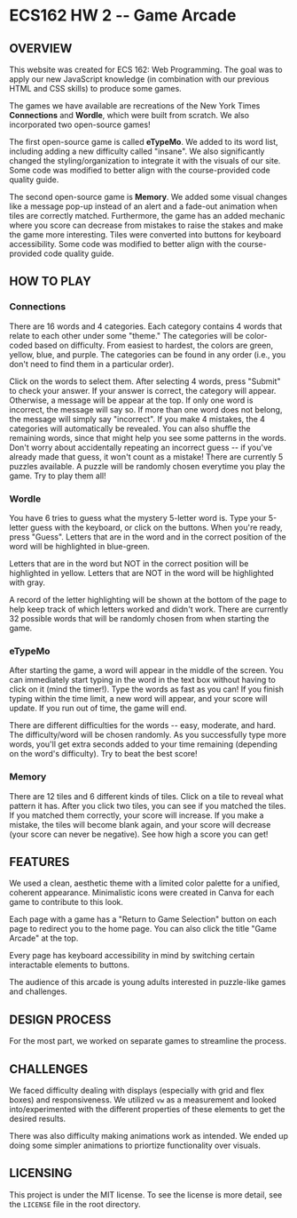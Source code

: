 # ECS162 HW 2 -- Game Arcade

## OVERVIEW
This website was created for ECS 162: Web Programming. The goal was to apply our new JavaScript knowledge (in combination with our previous HTML and CSS skills) to produce some games.

The games we have available are recreations of the New York Times **Connections** and **Wordle**, which were built from scratch. We also incorporated two open-source games! 

The first open-source game is called **eTypeMo**. We added to its word list, including adding a new difficulty called "insane". We also significantly changed the styling/organization to integrate it with the visuals of our site. Some code was modified to better align with the course-provided code quality guide.

The second open-source game is **Memory**. We added some visual changes like a message pop-up instead of an alert and a fade-out animation when tiles are correctly matched. Furthermore, the game has an added mechanic where you score can decrease from mistakes to raise the stakes and make the game more interesting. Tiles were converted into buttons for keyboard accessibility. Some code was modified to better align with the course-provided code quality guide.

## HOW TO PLAY
### Connections
There are 16 words and 4 categories. Each category contains 4 words that relate to each other under some "theme." The categories will be color-coded based on difficulty. From easiest to hardest, the colors are green, yellow, blue, and purple. The categories can be found in any order (i.e., you don't need to find them in a particular order). 

Click on the words to select them. After selecting 4 words, press "Submit" to check your answer. If your answer is correct, the category will appear. Otherwise, a message will be appear at the top. If only one word is incorrect, the message will say so. If more than one word does not belong, the message will simply say "incorrect". If you make 4 mistakes, the 4 categories will automatically be revealed. You can also shuffle the remaining words, since that might help you see some patterns in the words. Don't worry about accidentally repeating an incorrect guess -- if you've already made that guess, it won't count as a mistake! There are currently 5 puzzles available. A puzzle will be randomly chosen everytime you play the game. Try to play them all!

### Wordle
You have 6 tries to guess what the mystery 5-letter word is. Type your 5-letter guess with the keyboard, or click on the buttons. When you're ready, press "Guess". Letters that are in the word and in the correct position of the word will be highlighted in blue-green.

Letters that are in the word but NOT in the correct position will be highlighted in yellow. Letters that are NOT in the word will be highlighted with gray.

A record of the letter highlighting will be shown at the bottom of the page to help keep track of which letters worked and didn't work. There are currently 32 possible words that will be randomly chosen from when starting the game.

### eTypeMo
After starting the game, a word will appear in the middle of the screen. You can immediately start typing in the word in the text box without having to click on it (mind the timer!). Type the words as fast as you can! If you finish typing within the time limit, a new word will appear, and your score will update.
If you run out of time, the game will end.

There are different difficulties for the words -- easy, moderate, and hard. The difficulty/word will be chosen randomly. As you successfully type more words,
you'll get extra seconds added to your time remaining (depending on the word's difficulty). Try to beat the best score!

### Memory
There are 12 tiles and 6 different kinds of tiles. Click on a tile to reveal what pattern it has. After you click two tiles, you can see if you matched the tiles. If you matched them correctly, your score will increase. If you make a mistake, the tiles will become blank again, and your score will decrease (your score can never be negative). See how high a score you can get!

## FEATURES
We used a clean, aesthetic theme with a limited color palette for a unified, coherent appearance. Minimalistic icons were created in Canva for each game to contribute to this look.

Each page with a game has a "Return to Game Selection" button on each page to redirect you to the home page. You can also click the title "Game Arcade" at the top.

Every page has keyboard accessibility in mind by switching certain interactable elements to buttons.

The audience of this arcade is young adults interested in puzzle-like games and challenges.

## DESIGN PROCESS
For the most part, we worked on separate games to streamline the process.

## CHALLENGES
We faced difficulty dealing with displays (especially with grid and flex boxes) and responsiveness. We utilized `vw` as a measurement and looked into/experimented with the different properties of these elements to get the desired results.

There was also difficulty making animations work as intended. We ended up doing some simpler animations to priortize functionality over visuals.

## LICENSING
This project is under the MIT license. To see the license is more detail, see the `LICENSE` file in the root directory.
